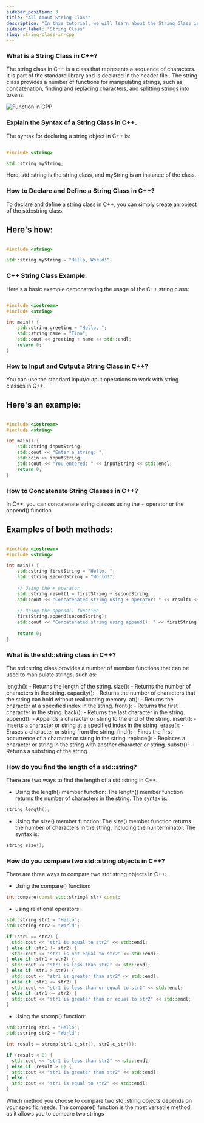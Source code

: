 ```yaml
---
sidebar_position: 3
title: "All About String Class"
description: "In this tutorial, we will learn about the String Class in C++ programming with the help of examples. A string is a sequence of characters that is used to represent text. In C++, strings are represented using the `std::string` class. The `std::string` class provides various member functions to manipulate strings."
sidebar_label: "String Class"
slug: string-class-in-cpp
---
```


### What is a String Class in C++?
The string class in C++ is a class that represents a sequence of characters. It is part of the standard library and is declared in the header file <string>. The string class provides a number of functions for manipulating strings, such as concatenation, finding and replacing characters, and splitting strings into tokens.

![Function in CPP](../../static/img/day-10/string-class.png)

### Explain the Syntax of a String Class in C++.
The syntax for declaring a string object in C++ is:

```cpp

#include <string>

std::string myString;

```
Here, std::string is the string class, and myString is an instance of the class.

### How to Declare and Define a String Class in C++?
To declare and define a string class in C++, you can simply create an object of the std::string class. 
## Here's how:
```cpp

#include <string>

std::string myString = "Hello, World!";

```

### C++ String Class Example.
Here's a basic example demonstrating the usage of the C++ string class:
```cpp

#include <iostream>
#include <string>

int main() {
    std::string greeting = "Hello, ";
    std::string name = "Tina";
    std::cout << greeting + name << std::endl;
    return 0;
}

```

### How to Input and Output a String Class in C++?

You can use the standard input/output operations to work with string classes in C++.
## Here's an example:

```cpp

#include <iostream>
#include <string>

int main() {
    std::string inputString;
    std::cout << "Enter a string: ";
    std::cin >> inputString;
    std::cout << "You entered: " << inputString << std::endl;
    return 0;
}

```

### How to Concatenate String Classes in C++?

In C++, you can concatenate string classes using the + operator or the append() function.
## Examples of both methods:
```cpp

#include <iostream>
#include <string>

int main() {
    std::string firstString = "Hello, ";
    std::string secondString = "World!";
    
    // Using the + operator
    std::string result1 = firstString + secondString;
    std::cout << "Concatenated string using + operator: " << result1 << std::endl;
    
    // Using the append() function
    firstString.append(secondString);
    std::cout << "Concatenated string using append(): " << firstString << std::endl;
    
    return 0;
}

```

### What is the std::string class in C++?

The std::string class provides a number of member functions that can be used to manipulate strings, such as:

length(): - Returns the length of the string.
size(): - Returns the number of characters in the string.
capacity(): - Returns the number of characters that the string can hold without reallocating memory.
at(): - Returns the character at a specified index in the string.
front(): - Returns the first character in the string.
back(): - Returns the last character in the string.
append(): - Appends a character or string to the end of the string.
insert(): - Inserts a character or string at a specified index in the string.
erase(): - Erases a character or string from the string.
find(): - Finds the first occurrence of a character or string in the string.
replace(): - Replaces a character or string in the string with another character or string.
substr(): - Returns a substring of the string.

### How do you find the length of a std::string?

There are two ways to find the length of a std::string in C++:

- Using the length() member function: The length() member function returns the number of characters in the string. The syntax is:

```cpp
string.length();
```

- Using the size() member function: The size() member function returns the number of characters in the string, including the null terminator. The syntax is:

```cpp
string.size();
```

### How do you compare two std::string objects in C++?

There are three ways to compare two std::string objects in C++:

- Using the compare() function:

```cpp
int compare(const std::string& str) const;
```

- using relational operators:

```cpp
std::string str1 = "Hello";
std::string str2 = "World";

if (str1 == str2) {
  std::cout << "str1 is equal to str2" << std::endl;
} else if (str1 != str2) {
  std::cout << "str1 is not equal to str2" << std::endl;
} else if (str1 < str2) {
  std::cout << "str1 is less than str2" << std::endl;
} else if (str1 > str2) {
  std::cout << "str1 is greater than str2" << std::endl;
} else if (str1 <= str2) {
  std::cout << "str1 is less than or equal to str2" << std::endl;
} else if (str1 >= str2) {
  std::cout << "str1 is greater than or equal to str2" << std::endl;
}
```

- Using the strcmp() function:

```cpp
std::string str1 = "Hello";
std::string str2 = "World";

int result = strcmp(str1.c_str(), str2.c_str());

if (result < 0) {
  std::cout << "str1 is less than str2" << std::endl;
} else if (result > 0) {
  std::cout << "str1 is greater than str2" << std::endl;
} else {
  std::cout << "str1 is equal to str2" << std::endl;
}
```

Which method you choose to compare two std::string objects depends on your specific needs. The compare() function is the most versatile method, as it allows you to compare two strings